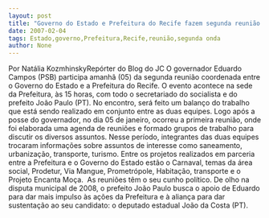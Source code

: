 ```yaml
---
layout: post
title: "Governo do Estado e Prefeitura do Recife fazem segunda reunião coordenada"
date: 2007-02-04
tags: Estado,governo,Prefeitura,Recife,reunião,segunda onda
author: None
---
```

Por Natália KozmhinskyRepórter do Blog do JC
O governador Eduardo Campos (PSB) participa amanhã (05) da segunda reunião coordenada entre o Governo do Estado e a Prefeitura do Recife. O evento acontece na sede da Prefeitura, às 15 horas, com todo o secretariado do socialista e do prefeito João Paulo (PT). No encontro, será feito um balanço do trabalho que está sendo realizado em conjunto entre as duas equipes. 
Logo após a posse do governador, no dia 05 de janeiro, ocorreu a primeira reunião, onde foi elaborada uma agenda de reuniões e formado grupos de trabalho para discutir os diversos assuntos. Nesse período, integrantes das duas equipes trocaram informações sobre assuntos de interesse como saneamento, urbanização, transporte, turismo. 
Entre os projetos realizados em parceria entre a Prefeitura e o Governo do Estado estão o Carnaval, temas da área social, Prodetur, Via Mangue, Prometrópole, Habitação, transporte e o Projeto Encanta Moça.&nbsp; 
As reuniões têm o seu cunho político. De olho na disputa municipal de 2008, o prefeito João Paulo busca o apoio de Eduardo para dar mais impulso às ações da Prefeitura e à aliança para dar sustentação ao seu candidato: o deputado estadual João da Costa (PT).  